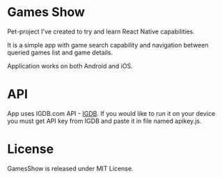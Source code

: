 # Games Show

Pet-project I've created to try and learn React Native capabilities.

It is a simple app with game search capability and navigation between queried games list and game details.

Application works on both Android and iOS.

# API

App uses IGDB.com API - [IGDB](https://www.igdb.com). If you would like to run it on your device you must get API key from IGDB and paste it in file named apikey.js.

# License

GamesShow is released under MIT License.
